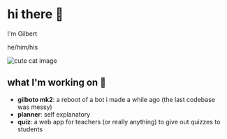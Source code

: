 

# hi there 👋

I'm Gilbert

he/him/his

![cute cat image](https://media.giphy.com/media/vFKqnCdLPNOKc/giphy.gif)

## what I'm working on 🔨
- **gilboto mk2**: 
    a reboot of a bot i made a while ago (the last codebase was messy)
- **planner**:
    self explanatory
- **quiz**:
    a web app for teachers (or really anything) to give out quizzes to students

<!--
**giilbert/giilbert** is a ✨ _special_ ✨ repository because its `README.md` (this file) appears on your GitHub profile.

Here are some ideas to get you started:

- 🔭 I’m currently working on ...
- 🌱 I’m currently learning ...
- 👯 I’m looking to collaborate on ...
- 🤔 I’m looking for help with ...
- 💬 Ask me about ...
- 📫 How to reach me: ...
- ⚡ Fun fact: ...
-->
